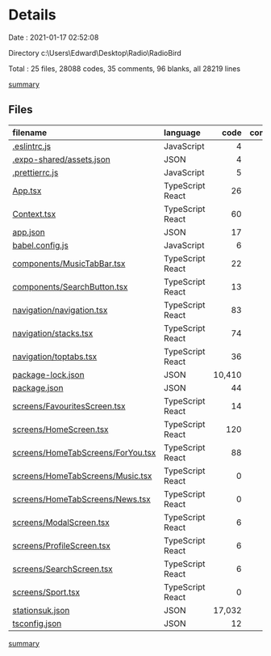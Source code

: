 # Details

Date : 2021-01-17 02:52:08

Directory c:\Users\Edward\Desktop\Radio\RadioBird

Total : 25 files,  28088 codes, 35 comments, 96 blanks, all 28219 lines

[summary](results.md)

## Files
| filename | language | code | comment | blank | total |
| :--- | :--- | ---: | ---: | ---: | ---: |
| [.eslintrc.js](/.eslintrc.js) | JavaScript | 4 | 0 | 1 | 5 |
| [.expo-shared/assets.json](/.expo-shared/assets.json) | JSON | 4 | 0 | 1 | 5 |
| [.prettierrc.js](/.prettierrc.js) | JavaScript | 5 | 0 | 0 | 5 |
| [App.tsx](/App.tsx) | TypeScript React | 26 | 1 | 3 | 30 |
| [Context.tsx](/Context.tsx) | TypeScript React | 60 | 0 | 10 | 70 |
| [app.json](/app.json) | JSON | 17 | 16 | 0 | 33 |
| [babel.config.js](/babel.config.js) | JavaScript | 6 | 0 | 1 | 7 |
| [components/MusicTabBar.tsx](/components/MusicTabBar.tsx) | TypeScript React | 22 | 0 | 3 | 25 |
| [components/SearchButton.tsx](/components/SearchButton.tsx) | TypeScript React | 13 | 0 | 3 | 16 |
| [navigation/navigation.tsx](/navigation/navigation.tsx) | TypeScript React | 83 | 0 | 9 | 92 |
| [navigation/stacks.tsx](/navigation/stacks.tsx) | TypeScript React | 74 | 0 | 7 | 81 |
| [navigation/toptabs.tsx](/navigation/toptabs.tsx) | TypeScript React | 36 | 0 | 9 | 45 |
| [package-lock.json](/package-lock.json) | JSON | 10,410 | 0 | 1 | 10,411 |
| [package.json](/package.json) | JSON | 44 | 0 | 1 | 45 |
| [screens/FavouritesScreen.tsx](/screens/FavouritesScreen.tsx) | TypeScript React | 14 | 0 | 5 | 19 |
| [screens/HomeScreen.tsx](/screens/HomeScreen.tsx) | TypeScript React | 120 | 10 | 17 | 147 |
| [screens/HomeTabScreens/ForYou.tsx](/screens/HomeTabScreens/ForYou.tsx) | TypeScript React | 88 | 8 | 12 | 108 |
| [screens/HomeTabScreens/Music.tsx](/screens/HomeTabScreens/Music.tsx) | TypeScript React | 0 | 0 | 1 | 1 |
| [screens/HomeTabScreens/News.tsx](/screens/HomeTabScreens/News.tsx) | TypeScript React | 0 | 0 | 1 | 1 |
| [screens/ModalScreen.tsx](/screens/ModalScreen.tsx) | TypeScript React | 6 | 0 | 3 | 9 |
| [screens/ProfileScreen.tsx](/screens/ProfileScreen.tsx) | TypeScript React | 6 | 0 | 3 | 9 |
| [screens/SearchScreen.tsx](/screens/SearchScreen.tsx) | TypeScript React | 6 | 0 | 3 | 9 |
| [screens/Sport.tsx](/screens/Sport.tsx) | TypeScript React | 0 | 0 | 1 | 1 |
| [stationsuk.json](/stationsuk.json) | JSON | 17,032 | 0 | 0 | 17,032 |
| [tsconfig.json](/tsconfig.json) | JSON | 12 | 0 | 1 | 13 |

[summary](results.md)